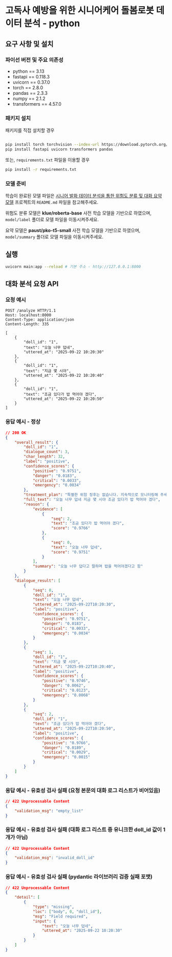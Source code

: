 # 고독사 예방을 위한 시니어케어 돌봄로봇 데이터 분석 - python

## 요구 사항 및 설치

### 파이선 버전 및 주요 의존성

-   python == 3.13
-   fastapi == 0.118.3
-   uvicorn == 0.37.0
-   torch == 2.8.0
-   pandas == 2.3.3
-   numpy == 2.1.2
-   transformers == 4.57.0

### 패키지 설치

패키지를 직접 설치할 경우

```bash

pip install torch torchvision --index-url https://download.pytorch.org/whl/cu129 # 개발 환경에 따라 주의
pip install fastapi uvicorn transformers pandas
```

또는, `requirements.txt` 파일을 이용할 경우

```bash
pip install -r requirements.txt
```

### 모델 준비

학습이 완료된 모델 파일은 [시니어 발화 데이터 분석을 통한 위험도 분류 및 대화 요약 모델](https://github.com/odigano/pkdt-ai_carebot_risk_detection_data_kisti) 프로젝트의 `README.md` 파일을 참고해주세요.

위험도 분류 모델은 **klue/roberta-base** 사전 학습 모델을 기반으로 하였으며, `model/label` 폴더로 모델 파일을 이동시켜주세요.

요약 모델은 **paust/pko-t5-small** 사전 학습 모델을 기반으로 하였으며, `model/summary` 폴더로 모델 파일을 이동시켜주세요.

## 실행

```bash
uvicorn main:app --reload # 기본 주소 - http://127.0.0.1:8000
```

## 대화 분석 요청 API

### 요청 예시

```
POST /analyze HTTP/1.1
Host: localhost:8000
Content-Type: application/json
Content-Length: 335

[
    {
        "doll_id": "1",
        "text": "오늘 너무 덥네",
        "uttered_at": "2025-09-22 10:20:30"
    },
    {
        "doll_id": "1",
        "text": "지금 몇 시야",
        "uttered_at": "2025-09-22 10:20:40"
    },
    {
        "doll_id": "1",
        "text": "조금 있다가 밥 먹어야 겠다",
        "uttered_at": "2025-09-22 10:20:50"
    }
]
```

### 응답 예시 - 정상

```json
// 200 OK
{
    "overall_result": {
        "doll_id": "1",
        "dialogue_count": 3,
        "char_length": 32,
        "label": "positive",
        "confidence_scores": {
            "positive": "0.9751",
            "danger": "0.0183",
            "critical": "0.0033",
            "emergency": "0.0034"
        },
        "treatment_plan": "특별한 위험 징후는 없습니다. 지속적으로 모니터링해 주세요.",
        "full_text": "오늘 너무 덥네 지금 몇 시야 조금 있다가 밥 먹어야 겠다",
        "reason": {
            "evidence": [
                {
                    "seq": 2,
                    "text": "조금 있다가 밥 먹어야 겠다",
                    "score": "0.9766"
                },
                {
                    "seq": 0,
                    "text": "오늘 너무 덥네",
                    "score": "0.9751"
                }
            ],
            "summary": "오늘 너무 덥다고 말하며 밥을 먹어야겠다고 함"
        }
    },
    "dialogue_result": [
        {
            "seq": 0,
            "doll_id": "1",
            "text": "오늘 너무 덥네",
            "uttered_at": "2025-09-22T10:20:30",
            "label": "positive",
            "confidence_scores": {
                "positive": "0.9751",
                "danger": "0.0183",
                "critical": "0.0033",
                "emergency": "0.0034"
            }
        },
        {
            "seq": 1,
            "doll_id": "1",
            "text": "지금 몇 시야",
            "uttered_at": "2025-09-22T10:20:40",
            "label": "positive",
            "confidence_scores": {
                "positive": "0.9746",
                "danger": "0.0062",
                "critical": "0.0123",
                "emergency": "0.0068"
            }
        },
        {
            "seq": 2,
            "doll_id": "1",
            "text": "조금 있다가 밥 먹어야 겠다",
            "uttered_at": "2025-09-22T10:20:50",
            "label": "positive",
            "confidence_scores": {
                "positive": "0.9766",
                "danger": "0.0189",
                "critical": "0.0029",
                "emergency": "0.0015"
            }
        }
    ]
}
```

### 응답 예시 - 유효성 검사 실패 (요청 본문의 대화 로그 리스트가 비어있음)

```json
// 422 Unprocessable Content
{
    "validation_msg": "empty_list"
}
```

### 응답 예시 - 유효성 검사 실패 (대화 로그 리스트 중 유니크한 doll_id 값이 1개가 아님)

```json
// 422 Unprocessable Content
{
    "validation_msg": "invalid_doll_id"
}
```

### 응답 예시 - 유효성 검사 실패 (pydantic 라이브러리 검증 실패 포맷)

```json
// 422 Unprocessable Content
{
    "detail": [
        {
            "type": "missing",
            "loc": ["body", 0, "doll_id"],
            "msg": "Field required",
            "input": {
                "text": "오늘 너무 덥네",
                "uttered_at": "2025-09-22 10:20:30"
            }
        }
    ]
}
```
